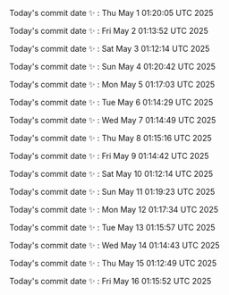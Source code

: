 Today's commit date ✨ : Thu May 1 01:20:05 UTC 2025 

Today's commit date ✨ : Fri May 2 01:13:52 UTC 2025 

Today's commit date ✨ : Sat May 3 01:12:14 UTC 2025 

Today's commit date ✨ : Sun May 4 01:20:42 UTC 2025 

Today's commit date ✨ : Mon May 5 01:17:03 UTC 2025 

Today's commit date ✨ : Tue May 6 01:14:29 UTC 2025 

Today's commit date ✨ : Wed May 7 01:14:49 UTC 2025 

Today's commit date ✨ : Thu May 8 01:15:16 UTC 2025 

Today's commit date ✨ : Fri May 9 01:14:42 UTC 2025 

Today's commit date ✨ : Sat May 10 01:12:14 UTC 2025 

Today's commit date ✨ : Sun May 11 01:19:23 UTC 2025 

Today's commit date ✨ : Mon May 12 01:17:34 UTC 2025 

Today's commit date ✨ : Tue May 13 01:15:57 UTC 2025 

Today's commit date ✨ : Wed May 14 01:14:43 UTC 2025 

Today's commit date ✨ : Thu May 15 01:12:49 UTC 2025 

Today's commit date ✨ : Fri May 16 01:15:52 UTC 2025 

